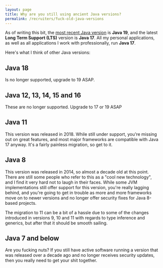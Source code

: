 ```yaml
---
layout: page
title: Why are you still using ancient Java versions?
permalink: /recruiters/fuck-old-java-versions
---
```


As of writing this bit, the [most recent Java version](https://en.wikipedia.org/wiki/Java_version_history) is **Java 19**, 
and the latest **Long Term Support (LTS)** version is **Java 17**. All my personal applications, as well as all applications
I work with professionally, run **Java 17**.

Here's what I think of other Java versions:

## Java 18

Is no longer supported, upgrade to 19 ASAP.

## Java 12, 13, 14, 15 and 16

These are no longer supported. Upgrade to 17 or 19 ASAP

## Java 11

This version was released in 2018. While still under support, you're missing out on great features, and most major frameworks are compatible with Java 17 anyway. It's a
fairly painless migration, so get to it.

## Java 8

This version was released in 2014, so almost a decade old at this point. There are still some people who refer
to this as a "cool new technology", and I find it very hard not to laugh in their faces. While some JVM implementations
still offer support for this version, you're really lagging behind, and you're going to get in trouble as more and more frameworks
move on to newer versions and no longer offer security fixes for Java 8-based projects.

The migration to 11 can be a bit of a hassle due to some of the changes introduced in versions 9, 10 and 11 with regards to type inference
and generics, but after that it should be smooth sailing.

## Java 7 and below

Are you fucking nuts? If you still have active software running a version that was released over a decade ago and no longer receives security updates,
then you really need to get your shit together.

